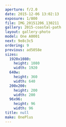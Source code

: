 ```yaml
---
aperture: f/2.0
date: 2015-12-06 13:02:13
exposure: 1/800
file: IMG_20151206_130211
gallery: 2015-coastal-path
layout: gallery-photo
model: One A0001
next: 9e8c3c5
ordering: 9
previous: ad5058e
sizes:
  1920x1080:
    height: 1080
    width: 1920
  640w:
    height: 360
    width: 640
  200x200:
    height: 200
    width: 200
  96x96:
    height: 96
    width: 96
title: null
make: OnePlus
---
```

